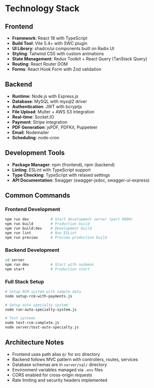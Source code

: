 # Technology Stack

## Frontend
- **Framework**: React 18 with TypeScript
- **Build Tool**: Vite 5.4+ with SWC plugin
- **UI Library**: shadcn/ui components built on Radix UI
- **Styling**: Tailwind CSS with custom animations
- **State Management**: Redux Toolkit + React Query (TanStack Query)
- **Routing**: React Router DOM
- **Forms**: React Hook Form with Zod validation

## Backend
- **Runtime**: Node.js with Express.js
- **Database**: MySQL with mysql2 driver
- **Authentication**: JWT with bcryptjs
- **File Upload**: Multer + AWS S3 integration
- **Real-time**: Socket.IO
- **Payment**: Stripe integration
- **PDF Generation**: jsPDF, PDFKit, Puppeteer
- **Email**: Nodemailer
- **Scheduling**: node-cron

## Development Tools
- **Package Manager**: npm (frontend), npm (backend)
- **Linting**: ESLint with TypeScript support
- **Type Checking**: TypeScript with relaxed settings
- **API Documentation**: Swagger (swagger-jsdoc, swagger-ui-express)

## Common Commands

### Frontend Development
```bash
npm run dev          # Start development server (port 8080)
npm run build        # Production build
npm run build:dev    # Development build
npm run lint         # Run ESLint
npm run preview      # Preview production build
```

### Backend Development
```bash
cd server
npm run dev          # Start with nodemon
npm start            # Production start
```

### Full Stack Setup
```bash
# Setup RCM system with sample data
node setup-rcm-with-payments.js

# Setup auto specialty system
node run-auto-specialty-system.js

# Test systems
node test-rcm-complete.js
node server/test-auto-specialty.js
```

## Architecture Notes
- Frontend uses path alias `@/` for src directory
- Backend follows MVC pattern with controllers, routes, services
- Database schemas are in `server/sql/` directory
- Environment variables managed via `.env` files
- CORS enabled for cross-origin requests
- Rate limiting and security headers implemented